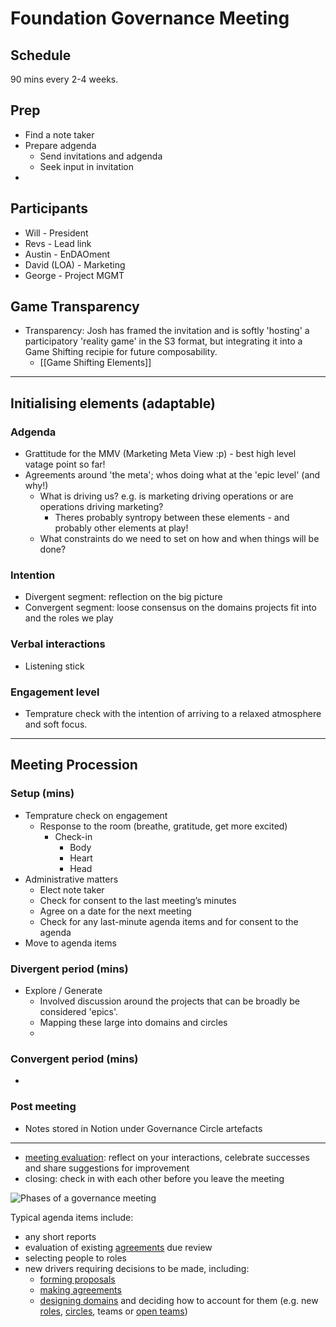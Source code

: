 # Foundation Governance Meeting

## Schedule
90 mins every 2-4 weeks.

## Prep
- Find a note taker
- Prepare adgenda 
	- Send invitations and adgenda 
	- Seek input in invitation
- 

## Participants
- Will - President
- Revs - Lead link
- Austin - EnDAOment
- David (LOA) - Marketing
- George - Project MGMT

## Game Transparency
- Transparency: Josh has framed the invitation and is softly 'hosting' a participatory 'reality game' in the S3 format, but integrating it into a Game Shifting recipie for future composability. 
	- [[Game Shifting Elements]]


---
## Initialising elements (adaptable)

### Adgenda 
- Grattitude for the MMV (Marketing Meta View :p) - best high level vatage point so far!
- Agreements around 'the meta'; whos doing what at the 'epic level' (and why!)
	- What is driving us? e.g. is marketing driving operations or are operations driving marketing?
		- Theres probably syntropy between these elements - and probably other elements at play!
	- What constraints do we need to set on how and when things will be done?

### Intention
- Divergent segment: reflection on the big picture
- Convergent segment: loose consensus on the domains projects fit into and the roles we play

### Verbal interactions 
- Listening stick

### Engagement level
- Temprature check with the intention of arriving to a relaxed atmosphere and soft focus.


----
## Meeting Procession

### Setup (mins)
- Temprature check on engagement
	- Response to the room (breathe, gratitude, get more excited)
		- Check-in
			- Body
			- Heart
			- Head
- Administrative matters
	- Elect note taker
    - Check for consent to the last meeting’s minutes
    - Agree on a date for the next meeting
    - Check for any last-minute agenda items and for consent to the agenda
- Move to agenda items

### Divergent period (mins)
- Explore / Generate
	- Involved discussion around the projects that can be broadly be considered 'epics'.
	- Mapping these large into domains and circles
	- 


### Convergent period (mins)
- 


### Post meeting 
- Notes stored in Notion under Governance Circle artefacts





---
-   [meeting evaluation](https://patterns.sociocracy30.org/evaluate-meetings.html): reflect on your interactions, celebrate successes and share suggestions for improvement
-   closing: check in with each other before you leave the meeting

![Phases of a governance meeting](https://patterns.sociocracy30.org/img/meetings/governance-meeting.png)

Typical agenda items include:

-   any short reports
-   evaluation of existing [agreements](https://patterns.sociocracy30.org/governance-meeting.html# "Agreement: An agreed upon guideline, process, protocol or policy designed to guide the flow of value.") due review
-   selecting people to roles
-   new drivers requiring decisions to be made, including:
    -   [forming proposals](https://patterns.sociocracy30.org/co-create-proposals.html)
    -   [making agreements](https://patterns.sociocracy30.org/consent-decision-making.html)
    -   [designing domains](https://patterns.sociocracy30.org/clarify-and-develop-domains.html) and deciding how to account for them (e.g. new [roles](https://patterns.sociocracy30.org/role.html), [circles](https://patterns.sociocracy30.org/circle.html), teams or [open teams](https://patterns.sociocracy30.org/open-team.html))